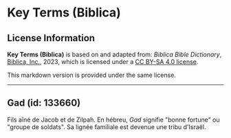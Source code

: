 # Key Terms (Biblica)

## License Information

**Key Terms (Biblica)** is based on and adapted from: _Biblica Bible Dictionary_, [Biblica, Inc.](https://www.biblica.com/), 2023, which is licensed under a [CC BY-SA 4.0 license](https://creativecommons.org/licenses/by-sa/4.0/legalcode.en).

This markdown version is provided under the same license.



--------------------------------

## Gad (id: 133660)

Fils aîné de Jacob et de Zilpah. En hébreu, *Gad* signifie "bonne fortune" ou "groupe de soldats". Sa lignée familiale est devenue une tribu d'Israël.


